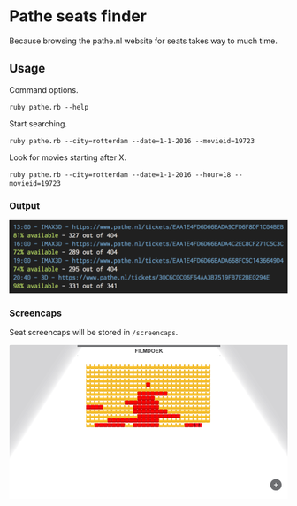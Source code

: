 # Pathe seats finder

Because browsing the pathe.nl website for seats takes way to much time.

## Usage

Command options.

```
ruby pathe.rb --help
```

Start searching.

```
ruby pathe.rb --city=rotterdam --date=1-1-2016 --movieid=19723
```

Look for movies starting after X.

```
ruby pathe.rb --city=rotterdam --date=1-1-2016 --hour=18 --movieid=19723
```

### Output

![Example output](output.png)

### Screencaps

Seat screencaps will be stored in `/screencaps`.

![Example output](screencaps/example.png)
